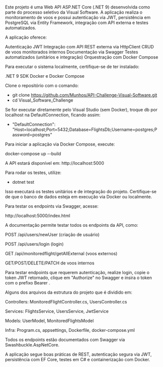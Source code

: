 Este projeto é uma Web API ASP.NET Core (.NET 9) desenvolvida como parte do processo seletivo da Visual Software. A aplicação realiza o monitoramento de voos e possui autenticação via JWT, persistência em PostgreSQL via Entity Framework, integração com API externa e testes automatizados.

A aplicação oferece:

Autenticação JWT
Integração com API REST externa via HttpClient
CRUD de voos monitorados internos
Documentação via Swagger
Testes automatizados (unitários e integração)
Orquestração com Docker Compose

Para executar o sistema localmente, certifique-se de ter instalado:

.NET 9 SDK
Docker e Docker Compose

Clone o repositório com o comando: 

- git clone https://github.com/Munhos/API-Challenge-Visual-Software.git
- cd Visual_Software_Challenge

Se for executar diretamente pelo Visual Studio (sem Docker), troque db por localhost na DefaultConnection, ficando assim:
- "DefaultConnection": "Host=localhost;Port=5432;Database=FlightsDb;Username=postgres;Password=postgres"

Para iniciar a aplicação via Docker Compose, execute:

docker-compose up --build

A API estará disponível em: http://localhost:5000

Para rodar os testes, utilize:

 - dotnet test

Isso executará os testes unitários e de integração do projeto. Certifique-se de que o banco de dados esteja em execução via Docker ou localmente.

Para testar os endpoints via Swagger, acesse:

http://localhost:5000/index.html

A documentação permite testar todos os endpoints da API, como:

POST /api/users/newUser (criação de usuário)

POST /api/users/login (login)

GET /api/monitoredflight/getAllExternal (voos externos)

GET/POST/DELETE/PATCH de voos internos

Para testar endpoints que requerem autenticação, realize login, copie o token JWT retornado, clique em "Authorize" no Swagger e insira o token com o prefixo Bearer .

Alguns dos arquivos da estrutura do projeto que é dividido em:

Controllers: MonitoredFlightController.cs, UsersController.cs

Services: FlightsService, UsersService, JwtService

Models: UserModel, MonitoredFlightsModel

Infra: Program.cs, appsettings, Dockerfile, docker-compose.yml

Todos os endpoints estão documentados com Swagger via Swashbuckle.AspNetCore.

A aplicação segue boas práticas de REST, autenticação segura via JWT, persistência com EF Core, testes em C# e containerização com Docker.
